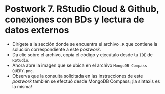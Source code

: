 # Postwork 7. RStudio Cloud & Github, conexiones con BDs y lectura de datos externos

- Dirígete a la sección donde se encuentra el archivo ```.R``` que contiene la solución correspondiente a este _postwork_.
- Da clic sobre el archivo, copia el código y ejecútalo desde tu ```IDE``` de ```RStudio```.
- Ahora abre la imagen que se ubica en el archivo ```MongoDB Compass QUERY.png```.
- Observa que la consulta solicitada en las instrucciones de este _postwork_ también se efectuó desde MongoDB Compass; ¡la sintaxis es la misma!
